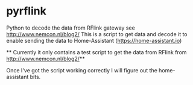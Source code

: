# pyrflink
Python to decode the data from RFlink gateway see http://www.nemcon.nl/blog2/
This is a script to get data and decode it to enable sending the data to Home-Assistant (https://home-assistant.io)


** Currently it only contains a test script to get the data from RFlink from http://www.nemcon.nl/blog2/**

Once I've got the script working correctly I will figure out the home-assistant bits.
